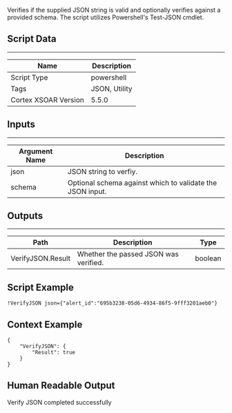 Verifies if the supplied JSON string is valid and optionally verifies against a provided schema. The script utilizes Powershell's Test-JSON cmdlet.

## Script Data

---

| **Name** | **Description** |
| --- | --- |
| Script Type | powershell |
| Tags | JSON, Utility |
| Cortex XSOAR Version | 5.5.0 |

## Inputs

---

| **Argument Name** | **Description** |
| --- | --- |
| json | JSON string to verfiy. |
| schema | Optional schema against which to validate the JSON input. |

## Outputs

---

| **Path** | **Description** | **Type** |
| --- | --- | --- |
| VerifyJSON.Result | Whether the passed JSON was verified. | boolean |


## Script Example

```!VerifyJSON json={"alert_id":"695b3238-05d6-4934-86f5-9fff3201aeb0"}```

## Context Example

```
{
    "VerifyJSON": {
        "Result": true
    }
}
```

## Human Readable Output

Verify JSON completed successfully
